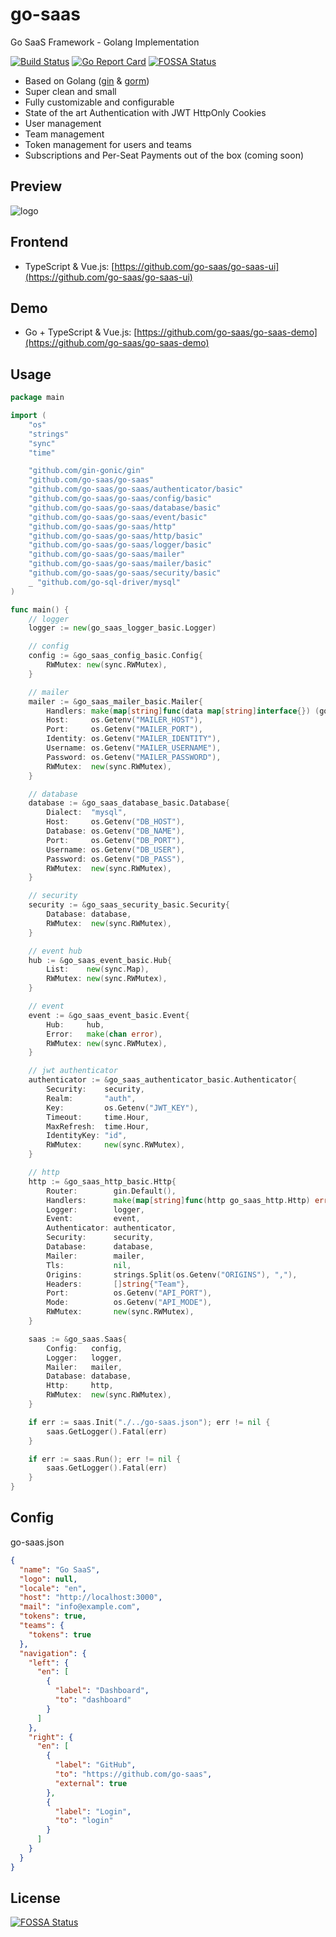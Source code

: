 # go-saas

Go SaaS Framework - Golang Implementation

[![Build Status](https://ci.loeffel.io/api/badges/go-saas/go-saas/status.svg)](https://ci.loeffel.io/go-saas/go-saas)
[![Go Report Card](https://goreportcard.com/badge/github.com/go-saas/go-saas)](https://goreportcard.com/report/github.com/go-saas/go-saas)
[![FOSSA Status](https://app.fossa.com/api/projects/git%2Bgithub.com%2Fgo-saas%2Fgo-saas.svg?type=shield)](https://app.fossa.com/projects/git%2Bgithub.com%2Fgo-saas%2Fgo-saas?ref=badge_shield)

- Based on Golang ([gin](https://github.com/gin-gonic/gin) & [gorm](https://github.com/go-gorm/gorm))
- Super clean and small
- Fully customizable and configurable
- State of the art Authentication with JWT HttpOnly Cookies
- User management
- Team management
- Token management for users and teams
- Subscriptions and Per-Seat Payments out of the box (coming soon)

## Preview

<img src="https://raw.githubusercontent.com/go-saas/go-saas-ui/master/preview.png" alt="logo">

## Frontend

- TypeScript & Vue.js: [https://github.com/go-saas/go-saas-ui](https://github.com/go-saas/go-saas-ui)

## Demo

- Go + TypeScript & Vue.js: [https://github.com/go-saas/go-saas-demo](https://github.com/go-saas/go-saas-demo)

## Usage

```go
package main

import (
	"os"
	"strings"
	"sync"
	"time"

	"github.com/gin-gonic/gin"
	"github.com/go-saas/go-saas"
	"github.com/go-saas/go-saas/authenticator/basic"
	"github.com/go-saas/go-saas/config/basic"
	"github.com/go-saas/go-saas/database/basic"
	"github.com/go-saas/go-saas/event/basic"
	"github.com/go-saas/go-saas/http"
	"github.com/go-saas/go-saas/http/basic"
	"github.com/go-saas/go-saas/logger/basic"
	"github.com/go-saas/go-saas/mailer"
	"github.com/go-saas/go-saas/mailer/basic"
	"github.com/go-saas/go-saas/security/basic"
	_ "github.com/go-sql-driver/mysql"
)

func main() {
	// logger
	logger := new(go_saas_logger_basic.Logger)

	// config
	config := &go_saas_config_basic.Config{
		RWMutex: new(sync.RWMutex),
	}

	// mailer
	mailer := &go_saas_mailer_basic.Mailer{
		Handlers: make(map[string]func(data map[string]interface{}) (go_saas_mailer.Mail, error)),
		Host:     os.Getenv("MAILER_HOST"),
		Port:     os.Getenv("MAILER_PORT"),
		Identity: os.Getenv("MAILER_IDENTITY"),
		Username: os.Getenv("MAILER_USERNAME"),
		Password: os.Getenv("MAILER_PASSWORD"),
		RWMutex:  new(sync.RWMutex),
	}

	// database
	database := &go_saas_database_basic.Database{
		Dialect:  "mysql",
		Host:     os.Getenv("DB_HOST"),
		Database: os.Getenv("DB_NAME"),
		Port:     os.Getenv("DB_PORT"),
		Username: os.Getenv("DB_USER"),
		Password: os.Getenv("DB_PASS"),
		RWMutex:  new(sync.RWMutex),
	}

	// security
	security := &go_saas_security_basic.Security{
		Database: database,
		RWMutex:  new(sync.RWMutex),
	}

	// event hub
	hub := &go_saas_event_basic.Hub{
		List:    new(sync.Map),
		RWMutex: new(sync.RWMutex),
	}

	// event
	event := &go_saas_event_basic.Event{
		Hub:     hub,
		Error:   make(chan error),
		RWMutex: new(sync.RWMutex),
	}

	// jwt authenticator
	authenticator := &go_saas_authenticator_basic.Authenticator{
		Security:    security,
		Realm:       "auth",
		Key:         os.Getenv("JWT_KEY"),
		Timeout:     time.Hour,
		MaxRefresh:  time.Hour,
		IdentityKey: "id",
		RWMutex:     new(sync.RWMutex),
	}

	// http
	http := &go_saas_http_basic.Http{
		Router:        gin.Default(),
		Handlers:      make(map[string]func(http go_saas_http.Http) error),
		Logger:        logger,
		Event:         event,
		Authenticator: authenticator,
		Security:      security,
		Database:      database,
		Mailer:        mailer,
		Tls:           nil,
		Origins:       strings.Split(os.Getenv("ORIGINS"), ","),
		Headers:       []string{"Team"},
		Port:          os.Getenv("API_PORT"),
		Mode:          os.Getenv("API_MODE"),
		RWMutex:       new(sync.RWMutex),
	}

	saas := &go_saas.Saas{
		Config:   config,
		Logger:   logger,
		Mailer:   mailer,
		Database: database,
		Http:     http,
		RWMutex:  new(sync.RWMutex),
	}

	if err := saas.Init("./../go-saas.json"); err != nil {
		saas.GetLogger().Fatal(err)
	}

	if err := saas.Run(); err != nil {
		saas.GetLogger().Fatal(err)
	}
}
```

## Config

go-saas.json

```json
{
  "name": "Go SaaS",
  "logo": null,
  "locale": "en",
  "host": "http://localhost:3000",
  "mail": "info@example.com",
  "tokens": true,
  "teams": {
    "tokens": true
  },
  "navigation": {
    "left": {
      "en": [
        {
          "label": "Dashboard",
          "to": "dashboard"
        }
      ]
    },
    "right": {
      "en": [
        {
          "label": "GitHub",
          "to": "https://github.com/go-saas",
          "external": true
        },
        {
          "label": "Login",
          "to": "login"
        }
      ]
    }
  }
}
```


## License
[![FOSSA Status](https://app.fossa.com/api/projects/git%2Bgithub.com%2Fgo-saas%2Fgo-saas.svg?type=large)](https://app.fossa.com/projects/git%2Bgithub.com%2Fgo-saas%2Fgo-saas?ref=badge_large)